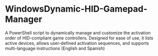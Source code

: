 # WindowsDynamic-HID-Gamepad-Manager
A PowerShell script to dynamically manage and customize the activation order of HID-compliant game controllers. Designed for ease of use, it lists active devices, allows user-defined activation sequences, and supports multi-language instructions (English and Spanish)
